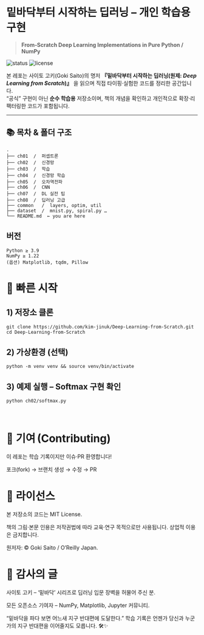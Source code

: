 # 밑바닥부터 시작하는 딥러닝 – 개인 학습용 구현

> **From‑Scratch Deep Learning Implementations in Pure Python / NumPy**

![status](https://img.shields.io/badge/Status-Work_in_Progress-yellow)
![license](https://img.shields.io/badge/License-MIT-blue)

본 레포는 사이토 고키(Goki Saito)의 명저 **『밑바닥부터 시작하는 딥러닝(원제: *Deep Learning from Scratch*)』** 을 읽으며 직접 타이핑·실험한 코드를 정리한 공간입니다.  
“공식” 구현이 아닌 **순수 학습용** 저장소이며, 책의 개념을 확인하고 개인적으로 확장·리팩터링한 코드가 포함됩니다.

---

## 📚 목차 & 폴더 구조

```text
.
├── ch01  /  퍼셉트론
├── ch02  /  신경망
├── ch03  /  학습
├── ch04  /  신경망 학습
├── ch05  /  오차역전파
├── ch06  /  CNN
├── ch07  /  DL 실전 팁
├── ch08  /  딥러닝 고급
├── common   /  layers, optim, util
├── dataset  /  mnist.py, spiral.py …
└── README.md  ← you are here
```

## 버전
```
Python ≥ 3.9
NumPy ≥ 1.22
(옵션) Matplotlib, tqdm, Pillow
```

# 🚀 빠른 시작
## 1) 저장소 클론
```
git clone https://github.com/kim-jinuk/Deep-Learning-from-Scratch.git
cd Deep-Learning-from-Scratch
```

## 2) 가상환경 (선택)
```
python -m venv venv && source venv/bin/activate
```

## 3) 예제 실행 – Softmax 구현 확인
```
python ch02/softmax.py
```


<br>


# 🤝 기여 (Contributing)
이 레포는 학습 기록이지만 이슈·PR 환영합니다!

포크(fork) → 브랜치 생성 → 수정 → PR


# 📄 라이선스
본 저장소의 코드는 MIT License.

책의 그림·본문 인용은 저작권법에 따라 교육·연구 목적으로만 사용됩니다. 상업적 이용은 금지합니다.

원저자: © Goki Saito / O’Reilly Japan.

# 🙏 감사의 글
사이토 고키 – ‘밑바닥’ 시리즈로 딥러닝 입문 장벽을 허물어 주신 분.

모든 오픈소스 기여자 – NumPy, Matplotlib, Jupyter 커뮤니티.

“밑바닥을 파다 보면 어느새 지구 반대편에 도달한다.”
학습 기록은 언젠가 당신과 누군가의 지구 반대편을 이어줄지도 모릅니다. 🛠️✨
